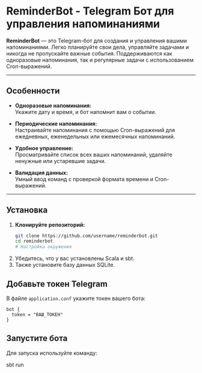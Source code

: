 # ReminderBot - Telegram Бот для управления напоминаниями 

**ReminderBot** — это Telegram-бот для создания и управления вашими напоминаниями. Легко планируйте свои дела, управляйте задачами и никогда не пропускайте важные события. Поддерживаются как одноразовые напоминания, так и регулярные задачи с использованием Cron-выражений.

---

## Особенности

- **Одноразовые напоминания:**  
  Укажите дату и время, и бот напомнит вам о событии.
  
- **Периодические напоминания:**  
  Настраивайте напоминания с помощью Cron-выражений для ежедневных, еженедельных или ежемесячных напоминаний.

- **Удобное управление:**  
  Просматривайте список всех ваших напоминаний, удаляйте ненужные или устаревшие задачи.

- **Валидация данных:**  
  Умный ввод команд с проверкой формата времени и Cron-выражений.

---

## Установка

1. **Клонируйте репозиторий:**
   ```bash
   git clone https://github.com/username/reminderbot.git
   cd reminderbot
   # Настройка окружения

2. Убедитесь, что у вас установлены Scala и sbt.
3. Также установите базу данных SQLite.

## Добавьте токен Telegram

В файле `application.conf` укажите токен вашего бота:

```hocon
bot {
  token = "ВАШ_ТОКЕН"
}
```

## Запустите бота 

Для запуска используйте команду:

sbt run



